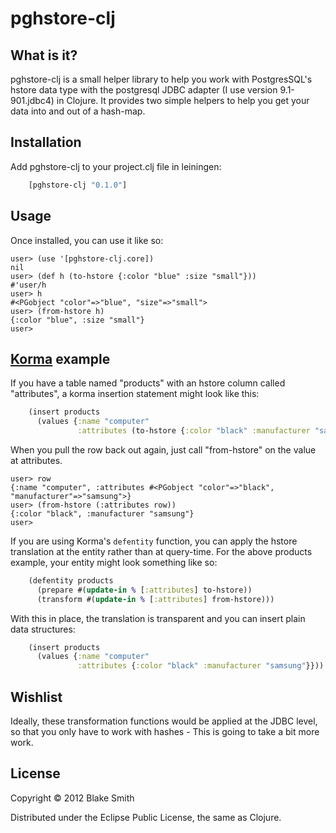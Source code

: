 # pghstore-clj

## What is it?

pghstore-clj is a small helper library to help you work with PostgresSQL's hstore data type with the postgresql JDBC adapter (I use version 9.1-901.jdbc4) in Clojure. It provides two simple helpers to help you get your data into and out of a hash-map.

## Installation

Add pghstore-clj to your project.clj file in leiningen:

```clj
    [pghstore-clj "0.1.0"]
```

## Usage

Once installed, you can use it like so:

    user> (use '[pghstore-clj.core])
    nil
    user> (def h (to-hstore {:color "blue" :size "small"}))
    #'user/h
    user> h
    #<PGobject "color"=>"blue", "size"=>"small">
    user> (from-hstore h)
    {:color "blue", :size "small"}
    user>

## [Korma](http://sqlkorma.com/) example

If you have a table named "products" with an hstore column called "attributes", a korma insertion statement might look like this:

```clj
    (insert products
      (values {:name "computer"
               :attributes (to-hstore {:color "black" :manufacturer "samsung"})}))
```

When you pull the row back out again, just call "from-hstore" on the value at attributes.

    user> row
    {:name "computer", :attributes #<PGobject "color"=>"black", "manufacturer"=>"samsung">}
    user> (from-hstore (:attributes row))
    {:color "black", :manufacturer "samsung"}
    user>

If you are using Korma's ```defentity``` function, you can apply the hstore translation at the entity rather than at query-time. For the above products example, your entity might look something like so:

```clj
    (defentity products
      (prepare #(update-in % [:attributes] to-hstore))
      (transform #(update-in % [:attributes] from-hstore)))
```

With this in place, the translation is transparent and you can insert plain data structures:

```clj
    (insert products
      (values {:name "computer"
               :attributes {:color "black" :manufacturer "samsung"}}))
```

## Wishlist

Ideally, these transformation functions would be applied at the JDBC level, so that you only have to work with hashes - This is going to take a bit more work.

## License

Copyright © 2012 Blake Smith

Distributed under the Eclipse Public License, the same as Clojure.

